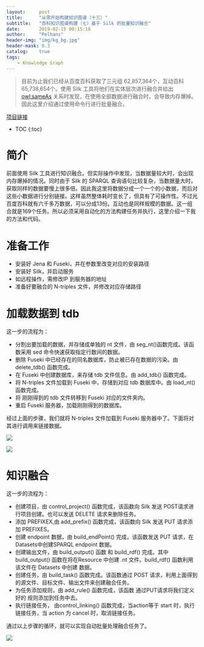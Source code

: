 ```yaml
---
layout:     post
title:      "从零开始构建知识图谱（十三）"
subtitle:   "百科知识图谱构建（七）基于 Silk 的批量知识融合"
date:       2019-02-15 00:15:18
author:     "Pelhans"
header-img: "img/kg_bg.jpg"
header-mask: 0.3 
catalog:    true
tags:
    - Knowledge Graph
---
```



> 目前为止我们已经从百度百科获取了三元组 62,857,364个，互动百科 65,738,654个。使用 Silk 工具将他们在实体层次进行融合并给出 <owl:sameAs> 关系时发现，在使用全部数据进行融合时，会导致内存爆掉。因此这里介绍通过使用命令行进行批量融合。

[项目链接](https://github.com/Pelhans/Z_knowledge_graph/tree/master/knowledge_fusion/silk)

* TOC
{:toc}

# 简介

前面使用 Silk 工具进行知识融合。但实际操作中发现，当数据量较大时，会出现内存爆掉的情况。同时由于 Silk 的 SPARQL 查询语句比较复杂，当数据量大时，获取同样的数据要慢上很多倍。因此我这里将数据分成一个一个的小数据，而后对这些小数据进行分别链接。这样虽然整体耗时变长了，但具有了可操作性。不过光百度百科就有六千多万数据，可以分成13份。互动也是同样规模的数据。这一组合就是169个任务。所以必须采用自动化的方法构建任务并执行，这里介绍一下我的方法和代码。

# 准备工作

* 安装好 Jena 和 Fuseki，并在参数里改变对应的安装路径    
* 安装好 Silk，并启动服务    
* 如远程操作，需修改IP 到服务器的地址    
* 准备好要融合的 N-triples 文件，并修改对应存储路径

# 加载数据到 tdb

这一步的流程为：

* 分割出要加载的数据，并存储成单独的 nt 文件，由 seg_nt()函数完成。该函数采用 sed 命令快速获取指定行数间的数据。        
* 删除 Fuseki 中已经存在的同名数据库，防止被已存在数据的污染。由 delete_tdb() 函数完成。    
* 在 Fuseki 中创建数据库，来存储 tdb 文件信息。由 add_tdb() 函数完成。    
* 将 N-triples 文件加载到 Fuseki 中，存储到对应 tdb 数据库中。由 load_nt()函数完成。    
* 将 刚刚得到的 tdb 文件转移到 Fuseki 对应的文件夹内。    
* 重启 Fuseki 服务器，加载刚刚得到的数据库。

经过上面的步骤，我们就将 N-triples 文件加载到 Fuseki 服务器中了。下面将对其进行调用来链接数据。

![](/img/in-post/kg_from_0/batch_silk_jena0.png)

![](/img/in-post/kg_from_0/batch_silk_jena1.png)

# 知识融合

这一步的流程为：

* 创建项目，由 control_project() 函数完成，该函数向 Silk 发送 POST请求进行项目创建。也可以发送 DELETE 请求来删除任务。    
* 添加 PREFIXEX,由 add_prefix() 函数完成，该函数向 Silk 发送 PUT 请求添加 PREFIXES。    
* 创建 endpoint 数据，由 build_endPoint() 完成，该函数发送 PUT 请求，在Datasets中创建SPARQL endpoint 数据。    
* 创建输出文件，由 build_output() 函数 和 build_rdf() 完成。其中build_output() 函数在将在Resource 中创建 .nt 文件。build_rdf() 函数利用该文件在 Datasets 中创建 数据。     
* 创建任务，由 build_task() 函数完成。该函数通过 POST 请求，利用上面得到的源文件、目标文件、输出文件来创建融合任务。    
* 为任务添加规则，由 add_rule() 函数完成，该函数 通过PUT请求将我们定义好的 规则添加到任务中去。      
* 执行链接任务， 由control_linking() 函数完成，当action等于 start 时，执行链接任务，当 action 为 cancel 时，取消链接任务。

通过以上步骤的循环，就可以实现自动批量处理融合任务了。

![](/img/in-post/kg_from_0/batch_silk_0.png)

